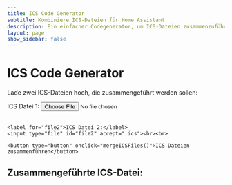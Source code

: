 ```yaml
---
title: ICS Code Generator
subtitle: Kombiniere ICS-Dateien für Home Assistant
description: Ein einfacher Codegenerator, um ICS-Dateien zusammenzuführen.
layout: page
show_sidebar: false
---
```


<h1>ICS Code Generator</h1>

<p>Lade zwei ICS-Dateien hoch, die zusammengeführt werden sollen:</p>

<form>
    <label for="file1">ICS Datei 1:</label>
    <input type="file" id="file1" accept=".ics"><br><br>

    <label for="file2">ICS Datei 2:</label>
    <input type="file" id="file2" accept=".ics"><br><br>

    <button type="button" onclick="mergeICSFiles()">ICS Dateien zusammenführen</button>
</form>

<h2>Zusammengeführte ICS-Datei:</h2>
<pre id="output"></pre>

<script>
function mergeICSFiles() {
    const file1 = document.getElementById('file1').files[0];
    const file2 = document.getElementById('file2').files[0];

    if (!file1 || !file2) {
        alert("Bitte beide ICS Dateien hochladen.");
        return;
    }

    const reader1 = new FileReader();
    const reader2 = new FileReader();

    reader1.onload = function(e) {
        const data1 = e.target.result;
        reader2.onload = function(e) {
            const data2 = e.target.result;

            const mergedData = mergeICS(data1, data2);
            document.getElementById('output').textContent = mergedData;
        };
        reader2.readAsText(file2);
    };
    reader1.readAsText(file1);
}

function mergeICS(data1, data2) {
    const lines1 = data1.split('\n');
    const lines2 = data2.split('\n');

    let result = "";
    let veventEntries = [];

    for (let line of lines1) {
        if (line.trim() === "BEGIN:VEVENT") {
            veventEntries.push(line);
        } else {
            result += line + "\n";
        }
        if (line.trim() === "END:VEVENT") {
            veventEntries.push(line + "\n");
        }
    }

    for (let line of lines2) {
        if (line.trim() === "BEGIN:VEVENT" || veventEntries.includes(line)) {
            veventEntries.push(line);
        }
    }

    result += veventEntries.join("\n");
    result += "END:VCALENDAR\n";

    return result;
}
</script>
